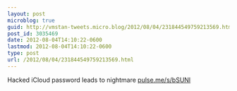 ```yaml
---
layout: post
microblog: true
guid: http://vmstan-tweets.micro.blog/2012/08/04/231844549759213569.html
post_id: 3035469
date: 2012-08-04T14:10:22-0600
lastmod: 2012-08-04T14:10:22-0600
type: post
url: /2012/08/04/231844549759213569.html
---
```

Hacked iCloud password leads to nightmare <a href="http://pulse.me/s/bSUNl">pulse.me/s/bSUNl</a>

